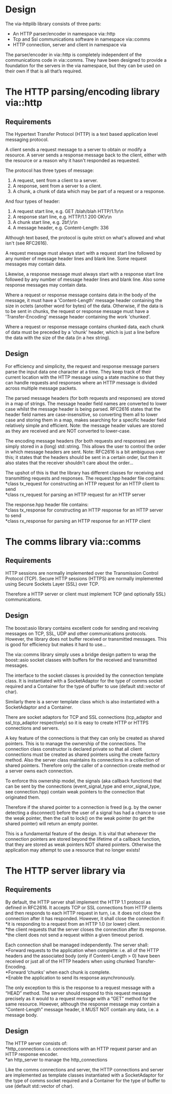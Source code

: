 Design
======

The via-httplib library consists of three parts:  
* An HTTP parser/encoder in namespace via::http  
* Tcp and Ssl communications software in namespace via::comms  
* HTTP connection, server and client in namespace via  

The parser/encoder in via::http is completely independent of the communications
code in via::comms. They have been designed to provide a foundation for the
servers in the via namespace, but they can be used on their own if that is all
that’s required.

The HTTP parsing/encoding library via::http
===========================================

Requirements
------------

The Hypertext Transfer Protocol (HTTP) is a text based application level
messaging protocol.

A client sends a request message to a server to obtain or modify a resource.
A server sends a response message back to the client, either with the resource
or a reason why it hasn't responded as requested.

The protocol has three types of message:  
1.	A request, sent from a client to a server.  
2.	A response, sent from a server to a client.  
3.	A chunk, a chunk of data which may be part of a request or a response.  

And four types of header:  
1.	A request start line, e.g. GET /blah/blah HTTP/1.1\r\n  
2.	A response start line, e.g. HTTP/1.1 200 OK\r\n  
3.	A chunk start line, e.g. 2bf;\r\n  
4.	A message header, e.g. Content-Length: 336  

Although text based, the protocol is quite strict on what's allowed and what
isn't (see RFC2616).

A request message must always start with a request start line followed by any
number of message header lines and blank line. Some request messages may
contain data.

Likewise, a response message must always start with a response start line
followed by any number of message header lines and blank line. Also some
response messages may contain data.

Where a request or response message contains data in the body of the message,
it must have a 'Content-Length' message header containing the size in octets
(another word for bytes) of the data. Otherwise, if the data is to be sent in
chunks, the request or response message must have a 'Transfer-Encoding' message
header containing the work 'chunked'.

Where a request or response message contains chunked data, each chunk of data
must be preceded by a 'chunk' header, which is just a line before the data with
the size of the data (in a hex string).

Design
------

For efficiency and simplicity, the request and response message parsers parse
the input data one character at a time. They keep track of their current
location with the HTTP message using a state machine so that they can handle
requests and responses where an HTTP message is divided across multiple
message packets.

The parsed message headers (for both requests and responses) are stored in a
map of strings. The message header field names are converted to lower case
whilst the message header is being parsed. RFC2616 states that the header
field names are case-insensitive, so converting them all to lower case and
storing them in a map, makes searching for a specific header field relatively
simple and efficient. Note: the message header values are stored as they are
received and are NOT converted to lower-case.

The encoding message headers (for both requests and responses) are simply
stored in a (long) std::string. This allows the user to control the order in
which message headers are sent. Note: RFC2616 is a bit ambiguous over this;
it states that the headers should be sent in a certain order, but then it also
states that the receiver shouldn't care about the order...

The upshot of this is that the library has different classes for receiving and
transmitting requests and responses. The request.hpp header file contains:  
*class tx\_request for constructing an HTTP request for an HTTP client to send  
*class rx\_request for parsing an HTTP request for an HTTP server  

The response.hpp header file contains:  
*class tx\_response for constructing an HTTP response for an HTTP server to send  
*class rx\_response for parsing an HTTP response for an HTTP client  

The comms library via::comms
============================

Requirements
------------

HTTP sessions are normally implemented over the Transmission Control Protocol
(TCP). Secure HTTP sessions (HTTPS) are normally implemented using Secure
Sockets Layer (SSL) over TCP.

Therefore a HTTP server or client must implement TCP (and optionally SSL)
communications.

Design
------

The boost:asio library contains excellent code for sending and receiving
messages on TCP, SSL, UDP and other communications protocols. However, the
library does not buffer received or transmitted messages. This is good for
efficiency but makes it hard to use...

The via::comms library simply uses a bridge design pattern to wrap the
boost::asio socket classes with buffers for the received and transmitted
messages.

The interface to the socket classes is provided by the connection template
class. It is instantiated with a SocketAdaptor for the type of comms socket
required and a Container for the type of buffer to use (default std::vector
of char).

Similarly there is a server template class which
is also instantiated with a SocketAdaptor and a Container.

There are socket adaptors for TCP and SSL connections (tcp\_adaptor and
ssl\_tcp\_adaptor respectively) so it is easy to create HTTP or HTTPS
connections and servers.

A key feature of the connections is that they can only be created as shared
pointers. This is to manage the ownership of the connections. The
connection class constructor is declared private so that all client connections
must be created as shared pointers using the create factory method. Also the
server class maintains its connections in a collection of shared pointers.
Therefore only the caller of a connection create method or a server owns each
connection.

To enforce this ownership model, the signals (aka callback functions) that can
be sent by the connections (event\_signal\_type and error\_signal\_type, see
connection.hpp) contain weak pointers to the connection that originated them.

Therefore if the shared pointer to a connection is freed (e.g. by the owner
detecting a disconnect) before the user of a signal has had a chance to use the
weak pointer, then the call to lock() on the weak pointer (to get the shared
pointer) will return an empty pointer.

This is a fundamental feature of the design. It is vital that whenever the
connection pointers are stored beyond the lifetime of a callback function,
that they are stored as weak pointers NOT shared pointers. Otherwise the
application may attempt to use a resource that no longer exists!


The HTTP server library via
===========================

Requirements
------------

By default, the HTTP server shall implement the HTTP 1.1 protocol as defined
in RFC2616. It accepts TCP or SSL connections from HTTP clients and then
responds to each HTTP request in turn, i.e. it does not close the connection
after it has responded. However, it shall close the connection if:  
*it is responding to a request from an HTTP 1.0 (or lower) client.  
*the client requests that the server closes the connection after its response.  
*the client does not send a request within a given timeout period.  

Each connection shall be managed independently. The server shall:  
*Forward requests to the application when complete: i.e. all of the HTTP
headers and the associated body (only if Content-Length > 0) have been received
or just all of the HTTP headers when using chunked Transfer-Encoding.  
*Forward ‘chunks’ when each chunk is complete.  
*Enable the application to send its response asynchronously.   

The only exception to this is the response to a request message with a “HEAD”
method. The server should respond to this request message precisely as it
would to a request message with a “GET” method for the same resource. However,
although the response message may contain a “Content-Length” message header,
it MUST NOT contain any data, i.e. a message body.


Design
--------

The HTTP server consists of:  
*http\_connections i.e. connections with an HTTP request parser and an HTTP
response encoder.  
*an http\_server to manage the http_connections  

Like the comms connections and server, the HTTP connections and server are
implemented as template classes instantiated with a SocketAdaptor for the type
of comms socket required and a Container for the type of buffer to use
(default std::vector of char).
